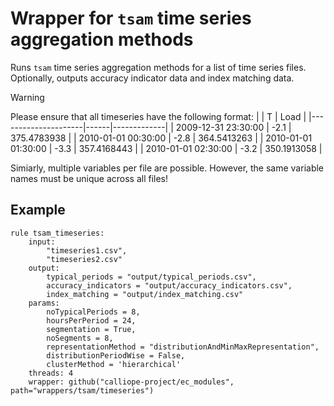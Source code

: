 # Wrapper for `tsam` time series aggregation methods

Runs `tsam` time series aggregation methods for a list of time series files.
Optionally, outputs accuracy indicator data and index matching data.

>[!warning]
>Please ensure that all timeseries have the following format:
>|                     | T    | Load        |
>|---------------------|------|-------------|
>| 2009-12-31 23:30:00 | -2.1 | 375.4783938 |
>| 2010-01-01 00:30:00 | -2.8 | 364.5413263 |
>| 2010-01-01 01:30:00 | -3.3 | 357.4168443 |
>| 2010-01-01 02:30:00 | -3.2 | 350.1913058 |
>
>Simiarly, multiple variables per file are possible. However, the same variable names must be unique across all files!

## Example

```snakemake
rule tsam_timeseries:
    input:
        "timeseries1.csv",
        "timeseries2.csv"
    output:
        typical_periods = "output/typical_periods.csv",
        accuracy_indicators = "output/accuracy_indicators.csv",
        index_matching = "output/index_matching.csv"
    params:
        noTypicalPeriods = 8,
        hoursPerPeriod = 24,
        segmentation = True,
        noSegments = 8,
        representationMethod = "distributionAndMinMaxRepresentation",
        distributionPeriodWise = False,
        clusterMethod = 'hierarchical'
    threads: 4
    wrapper: github("calliope-project/ec_modules", path="wrappers/tsam/timeseries")
```
